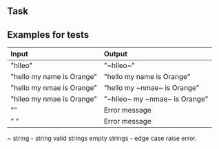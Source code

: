 ## Task

## Examples for tests

| Input       | Output                  |
|:------------- |:-------------         |
| "hlleo" | "~hlleo~"|
| "hello my name is Orange" | "hello my name is Orange" |
| "hello my nmae is Orange" | "hello my ~nmae~ is Orange" |
| "hlleo my nmae is Orange" | "~hlleo~ my ~nmae~ is Orange" |
| "" | Error message |
|" " | Error message |


~
string - string
valid strings
empty strings - edge case raise error.
